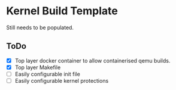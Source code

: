 # Kernel Build Template

Still needs to be populated.

## ToDo

- [x] Top layer docker container to allow containerised qemu builds.
- [x] Top layer Makefile
- [ ] Easily configurable init file
- [ ] Easily configurable kernel protections
